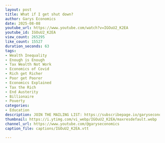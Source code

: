 ```yaml
---
layout: post
title: What if I get shut down?
author: Garys Economics
date: 2025-08-08
youtube_url: https://www.youtube.com/watch?v=IGOuU2_K2EA
youtube_id: IGOuU2_K2EA
view_count: 265295
like_count: 15527
duration_seconds: 63
tags:
- Wealth Inequality
- Enough is Enough
- Tax Wealth Not Work
- Economics of Covid
- Rich get Richer
- Poor get Poorer
- Economics Explained
- Tax the Rich
- End Austerity
- Billionaire
- Poverty
categories:
- Education
description: JOIN THE MAILING LIST: https://subscribepage.io/garyseconomics
thumbnail: https://i.ytimg.com/vi_webp/IGOuU2_K2EA/maxresdefault.webp
channel_url: https://www.youtube.com/@garyseconomics
caption_file: captions/IGOuU2_K2EA.vtt

---
```

